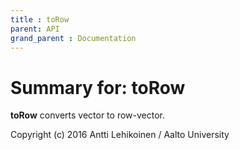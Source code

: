 ```yaml
---
title : toRow
parent: API
grand_parent : Documentation
---
```

# Summary for: **toRow**

**toRow** converts vector to row-vector.

Copyright (c) 2016 Antti Lehikoinen / Aalto University

